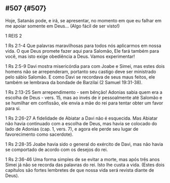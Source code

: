 ## #507 {#507}

Hoje, Satanás pode, e irá, se apresentar, no momento em que eu falhar em me apoiar somente em Deus... (Algo fácil de ser visto!)

1 REIS 2

1 Rs 2:1-4 Que palavras maravilhosas para todos nós aplicarmos em nossa vida. O que Deus promete fazer aqui para Salomão, Ele fará também para você, mas isto exige obediência a Deus. Vamos experimentar!

1 Rs 2:5-9 Davi mostra misericórdia para com Joabe e Simei, mas estes dois homens não se arrependeram, portanto seu castigo deve ser ministrado pelo sábio Salomão. E como Davi se recordava de seus maus feitos, ele também se lembrava da bondade de Barzilai (2 Samuel 19:31-38).

1 Rs 2:13-25 Sem arrependimento - sem bênção! Adonias sabia quem era a escolha de Deus - vers. 15, mas ao invés de ir pessoalmente até Salomão e se humilhar em confissão, ele envia a mãe do rei para tentar obter um favor para si.

1 Rs 2:26-27 A fidelidade de Abiatar a Davi não é esquecida. Mas Abiatar não havia continuado com a escolha de Deus, mas havia se colocado do lado de Adonias (cap. 1, vers. 7), e agora ele perde seu lugar de favorecimento como sacerdote).

1 Rs 2:28-35 Joabe havia sido o general do exército de Davi, mas não havia se comportado de acordo com os desejos do rei.

1 Rs 2:36-46 Uma forma simples de se evitar a morte, mas após três anos Simei já não se recorda das palavras do rei. Isto lhe custa a vida. (Estes dois capítulos são fortes lembretes de que nossa vida será revista diante de Deus).